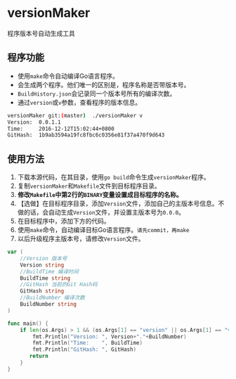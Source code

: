 # versionMaker
程序版本号自动生成工具

## 程序功能
+ 使用`make`命令自动编译Go语言程序。
+ 会生成两个程序。他们唯一的区别是，程序名称是否带版本号。
+ `BuildHistory.json`会记录同一个版本号所有的编译次数。
+ 通过`version`或`v`参数，查看程序的版本信息。
```bash
versionMaker git:(master)  ./versionMaker v
Version:  0.0.1.1
Time:     2016-12-12T15:02:44+0800
GitHash:  1b9ab3594a19fc8fbc6c0356e81f37a470f9d643
```
## 使用方法

1. 下载本源代码，在其目录，使用`go build`命令生成`versionMaker`程序。
1. 复制`versionMaker`和`Makefile`文件到目标程序目录。
1. **修改`Makefile`中第2行的`BINARY`变量设置成目标程序的名称。**
1. 【选做】在目标程序目录，添加`Version`文件，添加自己的主版本号信息。不做的话，会自动生成`Version`文件，并设置主版本号为`0.0.0`。
1. 在目标程序中，添加下方的代码。
1. 使用`make`命令，自动编译目标Go语言程序。`请先commit，再make`
1. 以后升级程序主版本号，请修改`Version`文件。
```go
var (
	//Version 版本号
	Version string
	//BuildTime 编译时间
	BuildTime string
	//GitHash 当前的Git Hash码
	GitHash string
	//BuildNumber 编译次数
	BuildNumber string
)

func main() {
	if len(os.Args) > 1 && (os.Args[1] == "version" || os.Args[1] == "v") {
		fmt.Println("Version: ", Version+"."+BuildNumber)
		fmt.Println("Time:    ", BuildTime)
		fmt.Println("GitHash: ", GitHash)
       return 
	}
}
```